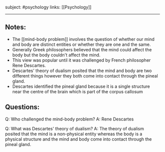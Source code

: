 subject: #psychology 
links: [[Psychology]]

---

## Notes: 
- The [[mind-body problem]] involves the question of whether our mind and body are distinct entities or whether they are one and the same. 
- Generally Greek philosophers believed that the mind could affect the body but the body couldn't affect the mind. 
- This view was popular until it was challenged by French philosopher Rene Descartes.
- Descartes' theory of dualism posited that the mind and body are two different things however they both come into contact through the pineal gland. 
- Descartes identified the pineal gland because it is a single structure near the centre of the brain which is part of the corpus callosum 

## Questions:
Q: Who challenged the mind-body problem?
A: Rene Descartes
<!--ID: 1623928619532-->


Q: What was Descartes' theory of dualism?
A: The theory of dualism posited that the mind is a non-physical entity whereas the body is a physical structure and the mind and body come into contact through the pineal gland.
<!--ID: 1623928619604-->


